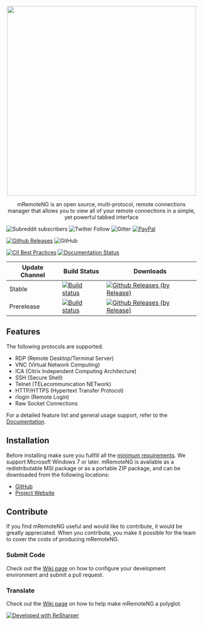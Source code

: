 <p align="center">
  <img width="500" src="https://raw.githubusercontent.com/mRemoteNG/mRemoteNG/develop/.github/logo.png">
</p>
  
<p align="center">
  mRemoteNG is an open source, multi-protocol, remote connections manager that allows you to view all of your remote connections in a simple, yet powerful tabbed interface
</p>
  
![Subreddit subscribers](https://img.shields.io/reddit/subreddit-subscribers/mremoteng?label=Reddit&logo=Reddit&style=flat-square)
![Twitter Follow](https://img.shields.io/twitter/follow/mremoteng?color=%231DA1F2&label=Twitter&logo=Twitter&style=flat-square)
![Gitter](https://img.shields.io/gitter/room/mRemoteNG/PublicChat?label=Join%20the%20Chat&logo=Gitter&style=flat-square)
[![PayPal](https://img.shields.io/badge/%24-PayPal-blue.svg?label=Donate&logo=PayPal&style=flat-square)](https://www.paypal.me/DavidSparer)

[![Github Releases](https://img.shields.io/github/downloads/mRemoteNG/mRemoteNG/total.svg?style=flat-square)](https://github.com/mRemoteNG/mRemoteNG/releases/)
![GitHub](https://img.shields.io/github/license/mremoteng/mremoteng?label=License&style=flat-square)

[![CII Best Practices](https://bestpractices.coreinfrastructure.org/projects/529/badge?style=flat-square)](https://bestpractices.coreinfrastructure.org/projects/529)
[![Documentation Status](https://readthedocs.org/projects/mremoteng/badge/?version=latest?style=flat-square)](https://mremoteng.readthedocs.io/en/latest/?badge=latest)

| Update Channel | Build Status | Downloads |
| ---------------|--------------|-----------|
| Stable | [![Build status](https://ci.appveyor.com/api/projects/status/k0sdbxmq90fgdmj6/branch/master?svg=true)](https://ci.appveyor.com/project/mremoteng/mremoteng/branch/master) | [![Github Releases (by Release)](https://img.shields.io/github/downloads/mRemoteNG/mRemoteNG/v1.76.15/total.svg)](https://github.com/mRemoteNG/mRemoteNG/releases/tag/v1.76.15) |
| Prerelease | [![Build status](https://ci.appveyor.com/api/projects/status/k0sdbxmq90fgdmj6/branch/develop?svg=true)](https://ci.appveyor.com/project/mremoteng/mremoteng/branch/develop) | [![Github Releases (by Release)](https://img.shields.io/github/downloads/mRemoteNG/mRemoteNG/v1.77.1/total.svg)](https://github.com/mRemoteNG/mRemoteNG/releases/tag/v1.77.1) |

## Features

The following protocols are supported:

* RDP (Remote Desktop/Terminal Server)
* VNC (Virtual Network Computing)
* ICA (Citrix Independent Computing Architecture)
* SSH (Secure Shell)
* Telnet (TELecommunication NETwork)
* HTTP/HTTPS (Hypertext Transfer Protocol)
* rlogin (Remote Login)
* Raw Socket Connections

For a detailed feature list and general usage support, refer to the [Documentation](https://mremoteng.readthedocs.io/en/latest/).

## Installation

Before installing make sure you fullfill all the [minimum requirements](https://mremoteng.readthedocs.io/en/latest/installation/minimum_requirements.html).
We support Microsoft Windows 7 or later. mRemoteNG is available as a redistributable MSI package or as a portable ZIP package, and can be downloaded from the following locations:
* [GitHub](https://github.com/mRemoteNG/mRemoteNG/releases)
* [Project Website](https://mremoteng.org/download)

## Contribute

If you find mRemoteNG useful and would like to contribute, it would be greatly appreciated. When you contribute, you make it possible for the team to cover the costs of producing mRemoteNG.

### Submit Code
Check out the [Wiki page](https://github.com/mRemoteNG/mRemoteNG/wiki) on how to configure your development environment and submit a pull request.

### Translate
Check out the [Wiki page](https://github.com/mRemoteNG/mRemoteNG/wiki) on how to help make mRemoteNG a polyglot.

[![Developed with ReSharper](https://raw.githubusercontent.com/mRemoteNG/mRemoteNG/develop/.github/icon_ReSharper.png)](https://www.jetbrains.com/resharper/)

